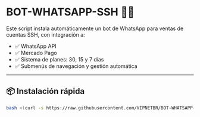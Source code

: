 # BOT-WHATSAPP-SSH 🤖📱

Este script instala automáticamente un bot de WhatsApp para ventas de cuentas SSH, con integración a:

- ✅ WhatsApp API
- ✅ Mercado Pago
- ✅ Sistema de planes: 30, 15 y 7 días
- ✅ Submenús de navegación y gestión automática

---

## 📦 Instalación rápida

```bash
bash <(curl -s https://raw.githubusercontent.com/VIPNETBR/BOT-WHATSAPP-SSH/main/bot-whatsapp-ssh)
